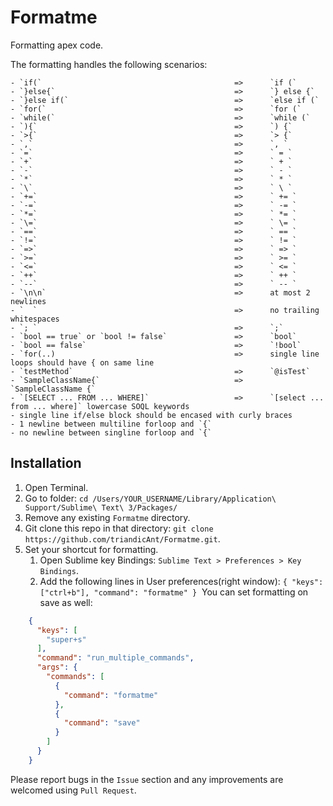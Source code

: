 # Formatme
Formatting apex code.

The formatting handles the following scenarios:
```unix
- `if(`                                           =>      `if (`
- `}else{`                                        =>      `} else {`
- `}else if(`                                     =>      `else if (`
- `for(`                                          =>      `for (`
- `while(`                                        =>      `while (`
- `){`                                            =>      `) {`
- `>{`                                            =>      `> {`
- `,`                                             =>      `, `
- `=`                                             =>      ` = `
- `+`                                             =>      ` + `
- `-`                                             =>      ` - `
- `*`                                             =>      ` * `
- `\`                                             =>      ` \ `
- `+=`                                            =>      ` += `
- `-=`                                            =>      ` -= `
- `*=`                                            =>      ` *= `
- `\=`                                            =>      ` \= `
- `==`                                            =>      ` == `
- `!=`                                            =>      ` != `
- `=>`                                            =>      ` => `
- `>=`                                            =>      ` >= `
- `<=`                                            =>      ` <= `
- `++`                                            =>      ` ++ `
- `--`                                            =>      ` -- `
- `\n\n`                                          =>      at most 2 newlines
- `  `                                            =>      no trailing whitespaces
- `; `                                            =>      `;`
- `bool == true` or `bool != false`               =>      `bool`
- `bool == false`                                 =>      `!bool`
- `for(..)                                        =>      single line loops should have { on same line
- `testMethod`                                    =>      `@isTest`
- `SampleClassName{`                              =>      `SampleClassName {`
- `[SELECT ... FROM ... WHERE]`                   =>      `[select ... from ... where]` lowercase SOQL keywords
- single line if/else block should be encased with curly braces
- 1 newline between multiline forloop and `{`
- no newline between singline forloop and `{`
```

## Installation
1. Open Terminal.
2. Go to folder: `cd /Users/YOUR_USERNAME/Library/Application\ Support/Sublime\ Text\ 3/Packages/`
3. Remove any existing `Formatme` directory.
4. Git clone this repo in that directory: `git clone https://github.com/triandicAnt/Formatme.git`.
5. Set your shortcut for formatting.
    1. Open Sublime key Bindings: `Sublime Text > Preferences > Key Bindings`.
    2. Add the following lines in User preferences(right window): `{ "keys": ["ctrl+b"], "command": "formatme" }`
       You can set formatting on save as well:
```json
    {
      "keys": [
        "super+s"
      ],
      "command": "run_multiple_commands",
      "args": {
        "commands": [
          {
            "command": "formatme"
          },
          {
            "command": "save"
          }
        ]
      }
    }
```

Please report bugs in the `Issue` section and any improvements are welcomed using `Pull Request`.
